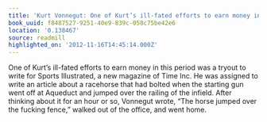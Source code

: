```yaml
---
title: 'Kurt Vonnegut: One of Kurt’s ill-fated efforts to earn money in this period…'
book_uuid: f8487527-9251-40e9-839c-058c75be42e6
location: '0.138467'
source: readmill
highlighted_on: '2012-11-16T14:45:14.000Z'
---
```


One of Kurt’s ill-fated efforts to earn money in this period was a tryout to write for Sports Illustrated, a new magazine of Time Inc. He was assigned to write an article about a racehorse that had bolted when the starting gun went off at Aqueduct and jumped over the railing of the infield. After thinking about it for an hour or so, Vonnegut wrote, “The horse jumped over the fucking fence,” walked out of the office, and went home.